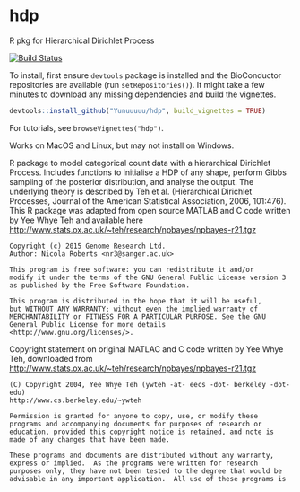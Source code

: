 # hdp
R pkg for Hierarchical Dirichlet Process

[![Build Status](https://travis-ci.org/nicolaroberts/hdp.svg?branch=master)](https://travis-ci.org/nicolaroberts/hdp)


To install, first ensure `devtools` package is installed and the BioConductor repositories are available (run `setRepositories()`). 
It might take a few minutes to download any missing dependencies and build the vignettes. 
```R
devtools::install_github("Yunuuuuu/hdp", build_vignettes = TRUE)
```

For tutorials, see `browseVignettes("hdp")`.

Works on MacOS and Linux, but may not install on Windows. 

R package to model categorical count data with a hierarchical Dirichlet Process. Includes functions to initialise a HDP of any shape, perform Gibbs sampling of the posterior distribution, and analyse the output. The underlying theory is described by Teh et al. (Hierarchical Dirichlet Processes, Journal of the American Statistical Association, 2006, 101:476). This R package was adapted from open source MATLAB and C code written by Yee Whye Teh and available here http://www.stats.ox.ac.uk/~teh/research/npbayes/npbayes-r21.tgz

```
Copyright (c) 2015 Genome Research Ltd. 
Author: Nicola Roberts <nr3@sanger.ac.uk> 
 
This program is free software: you can redistribute it and/or 
modify it under the terms of the GNU General Public License version 3 
as published by the Free Software Foundation. 

This program is distributed in the hope that it will be useful, 
but WITHOUT ANY WARRANTY; without even the implied warranty of 
MERCHANTABILITY or FITNESS FOR A PARTICULAR PURPOSE. See the GNU 
General Public License for more details <http://www.gnu.org/licenses/>. 
```

Copyright statement on original MATLAC and C code written by Yee Whye Teh, downloaded from 
http://www.stats.ox.ac.uk/~teh/research/npbayes/npbayes-r21.tgz

```
(C) Copyright 2004, Yee Whye Teh (ywteh -at- eecs -dot- berkeley -dot- edu)
http://www.cs.berkeley.edu/~ywteh

Permission is granted for anyone to copy, use, or modify these
programs and accompanying documents for purposes of research or
education, provided this copyright notice is retained, and note is
made of any changes that have been made.
 
These programs and documents are distributed without any warranty,
express or implied.  As the programs were written for research
purposes only, they have not been tested to the degree that would be
advisable in any important application.  All use of these programs is
```
